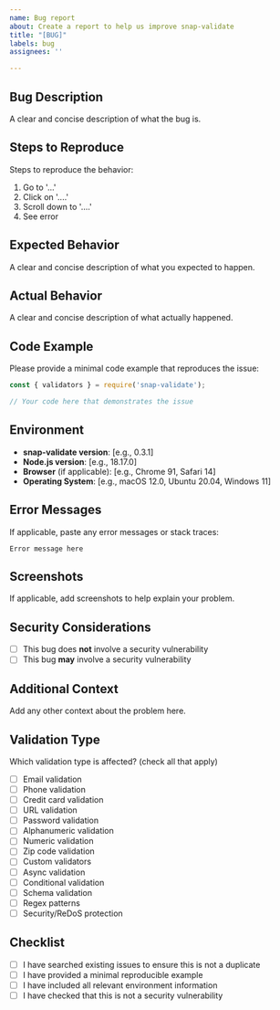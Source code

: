 ```yaml
---
name: Bug report
about: Create a report to help us improve snap-validate
title: "[BUG]"
labels: bug
assignees: ''

---
```


## Bug Description
A clear and concise description of what the bug is.

## Steps to Reproduce
Steps to reproduce the behavior:
1. Go to '...'
2. Click on '....'
3. Scroll down to '....'
4. See error

## Expected Behavior
A clear and concise description of what you expected to happen.

## Actual Behavior
A clear and concise description of what actually happened.

## Code Example
Please provide a minimal code example that reproduces the issue:

```javascript
const { validators } = require('snap-validate');

// Your code here that demonstrates the issue
```

## Environment
- **snap-validate version**: [e.g., 0.3.1]
- **Node.js version**: [e.g., 18.17.0]
- **Browser** (if applicable): [e.g., Chrome 91, Safari 14]
- **Operating System**: [e.g., macOS 12.0, Ubuntu 20.04, Windows 11]

## Error Messages
If applicable, paste any error messages or stack traces:

```
Error message here
```

## Screenshots
If applicable, add screenshots to help explain your problem.

## Security Considerations
- [ ] This bug does **not** involve a security vulnerability
- [ ] This bug **may** involve a security vulnerability

## Additional Context
Add any other context about the problem here.

## Validation Type
Which validation type is affected? (check all that apply)
- [ ] Email validation
- [ ] Phone validation
- [ ] Credit card validation
- [ ] URL validation
- [ ] Password validation
- [ ] Alphanumeric validation
- [ ] Numeric validation
- [ ] Zip code validation
- [ ] Custom validators
- [ ] Async validation
- [ ] Conditional validation
- [ ] Schema validation
- [ ] Regex patterns
- [ ] Security/ReDoS protection

## Checklist
- [ ] I have searched existing issues to ensure this is not a duplicate
- [ ] I have provided a minimal reproducible example
- [ ] I have included all relevant environment information
- [ ] I have checked that this is not a security vulnerability
